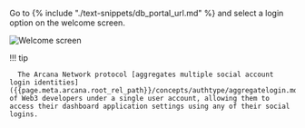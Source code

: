  Go to {% include "./text-snippets/db_portal_url.md" %} and select a login option on the welcome screen.

![Welcome screen](/img/an_db_welcome.png)

!!! tip
    
      The Arcana Network protocol [aggregates multiple social account login identities]({{page.meta.arcana.root_rel_path}}/concepts/authtype/aggregatelogin.md) of Web3 developers under a single user account, allowing them to access their dashboard application settings using any of their social logins.

